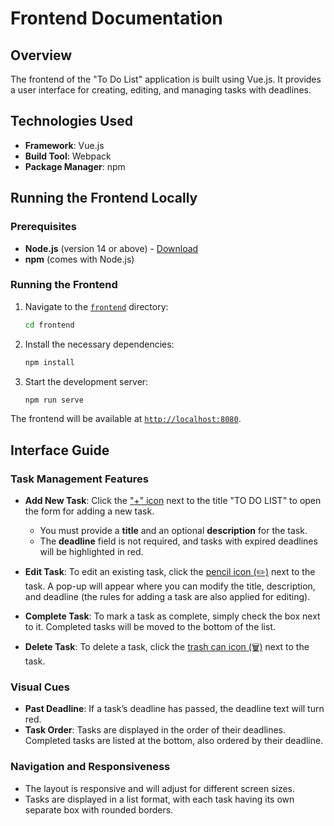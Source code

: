 # Frontend Documentation

## Overview
The frontend of the "To Do List" application is built using Vue.js. It provides a user interface for creating, editing, and managing tasks with deadlines.

## Technologies Used
- **Framework**: Vue.js
- **Build Tool**: Webpack
- **Package Manager**: npm

## Running the Frontend Locally

### Prerequisites
- **Node.js** (version 14 or above) - [Download](https://nodejs.org/)
- **npm** (comes with Node.js)

### Running the Frontend
1. Navigate to the [`frontend`](./) directory:
   ```bash
   cd frontend
   ```

2. Install the necessary dependencies:
   ```bash
   npm install
   ```

3. Start the development server:
   ```bash
   npm run serve
   ```

The frontend will be available at [`http://localhost:8080`](http://localhost:8080).

## Interface Guide

### Task Management Features

- **Add New Task**: Click the ["+" icon](./src/assets/img/add-icon.png) next to the title "TO DO LIST" to open the form for adding a new task.
    - You must provide a **title** and an optional **description** for the task.
    - The **deadline** field is not required, and tasks with expired deadlines will be highlighted in red.

- **Edit Task**: To edit an existing task, click the [pencil icon (✏️)](./src/assets/img/edit-icon.png) next to the task. A pop-up will appear where you can modify the title, description, and deadline (the rules for adding a task are also applied for editing).

- **Complete Task**: To mark a task as complete, simply check the box next to it. Completed tasks will be moved to the bottom of the list.

- **Delete Task**: To delete a task, click the [trash can icon (🗑️)](./src/assets/img/delete-icon.png) next to the task.

### Visual Cues

- **Past Deadline**: If a task’s deadline has passed, the deadline text will turn red.
- **Task Order**: Tasks are displayed in the order of their deadlines. Completed tasks are listed at the bottom, also ordered by their deadline.

### Navigation and Responsiveness
- The layout is responsive and will adjust for different screen sizes.
- Tasks are displayed in a list format, with each task having its own separate box with rounded borders.